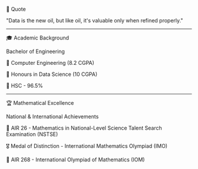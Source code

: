 💭 Quote

"Data is the new oil, but like oil, it's valuable only when refined properly."


------------------------------------------------------------------------------


🎓 Academic Background

   Bachelor of Engineering

🎯 Computer Engineering (8.2 CGPA)

🏅 Honours in Data Science (10 CGPA)

🥈 HSC - 96.5% 

-----------------------------------------------------------------------------------


🏆 Mathematical Excellence 

National & International Achievements

🥇 AIR 26 - Mathematics in National-Level Science Talent Search Examination (NSTSE)

🎖️ Medal of Distinction - International Mathematics Olympiad (IMO)

🥈 AIR 268 - International Olympiad of Mathematics (IOM)

